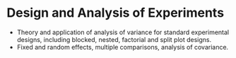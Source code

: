 # Design and Analysis of Experiments

- Theory and application of analysis of variance for standard experimental designs, including blocked, nested, factorial and split plot designs. 
- Fixed and random effects, multiple comparisons, analysis of covariance. 
